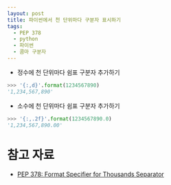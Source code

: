 ```yaml
---
layout: post
title: 파이썬에서 천 단위마다 구분자 표시하기
tags:
  - PEP 378
  - python
  - 파이썬
  - 콤마 구분자
---
```

* 정수에 천 단위마다 쉼표 구분자 추가하기

```python
>>> '{:,d}'.format(1234567890)
'1,234,567,890'
```

* 소수에 천 단위마다 쉼표 구분자 추가하기

```python
>>> '{:,.2f}'.format(1234567890.0)
'1,234,567,890.00'
```

# 참고 자료
* [PEP 378: Format Specifier for Thousands Separator](https://docs.python.org/dev/whatsnew/2.7.html#pep-378-format-specifier-for-thousands-separator)

